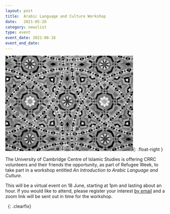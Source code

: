 ```yaml
---
layout: post
title:  Arabic Language and Culture Workshop
date:   2021-05-26
category: newslist
type: event
event_date: 2021-06-18
event_end_date:
---
```


![Patterned tile ceiling](/images/2021-05-26-arabic-culture.jpg){: .float-right }

The University of Cambridge Centre of Islamic Studies is offering CRRC volunteers and their friends the opportunity, as part of Refugee Week, to take part in a workshop entitled *An Introduction to Arabic Language and Culture*.

This will be a virtual event on 18 June, starting at 1pm and lasting about an hour. If you would like to attend, please register your interest [by email](admin@cambridgerefugees.org) and a zoom link will be sent out in time for the workshop.

&nbsp;
{: .clearfix}
